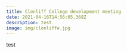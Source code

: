 ```yaml
---
title: Clonliff College development meeting
date: 2021-04-16T14:56:05.368Z
description: test
image: img/clonliffe.jpg
---
```

test